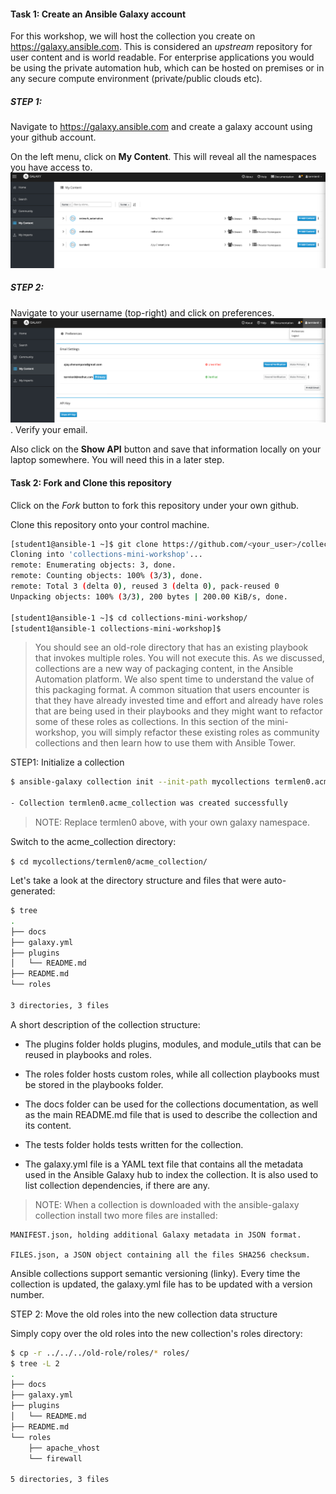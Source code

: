 #### Task 1: Create an Ansible Galaxy account

For this workshop, we will host the collection you create on
https://galaxy.ansible.com. This is considered an *upstream*
repository for user content and is world readable. For enterprise
applications you would be using the private automation hub, which can
be hosted on premises or in any secure compute environment
(private/public clouds etc).

##### STEP 1:
Navigate to https://galaxy.ansible.com and create a galaxy account
using your github account.

On the left menu, click on **My Content**. This will reveal all the
namespaces you have access to.
![namespaces](images/galaxy_namespaces.png )


##### STEP 2:
Navigate to your username (top-right) and click on preferences.
![pref](images/galaxy_preferences.png ). Verify your email.

Also click on the **Show API** button and save that information
locally on your laptop somewhere. You will need this in a later step.

#### Task 2: Fork and Clone this repository

Click on the *Fork* button to fork this repository under your own github.

Clone this repository onto your control machine.

``` bash
[student1@ansible-1 ~]$ git clone https://github.com/<your_user>/collections-mini-workshop
Cloning into 'collections-mini-workshop'...
remote: Enumerating objects: 3, done.
remote: Counting objects: 100% (3/3), done.
remote: Total 3 (delta 0), reused 3 (delta 0), pack-reused 0
Unpacking objects: 100% (3/3), 200 bytes | 200.00 KiB/s, done.

[student1@ansible-1 ~]$ cd collections-mini-workshop/
[student1@ansible-1 collections-mini-workshop]$

```

> You should see an old-role directory that has an existing playbook
> that invokes multiple roles. You will not execute this.
As we discussed, collections are a new way of packaging content, in
> the Ansible Automation platform. We also spent time to understand
> the value of this packaging format.
A common situation that users encounter is that they have already
> invested time and effort and already have roles that are being used
> in their playbooks and they might want to refactor some of these
> roles as collections.
In this section of the mini-workshop, you will simply refactor these
> existing roles as community collections and then learn how to use
> them with Ansible Tower.

STEP1: Initialize a collection

``` bash
$ ansible-galaxy collection init --init-path mycollections termlen0.acme_collection

- Collection termlen0.acme_collection was created successfully
```

> NOTE: Replace termlen0 above, with your own galaxy namespace.

Switch to the acme_collection directory:

`$ cd mycollections/termlen0/acme_collection/`

Let's take a look at the directory structure and files that were
auto-generated:

``` bash
$ tree
.
├── docs
├── galaxy.yml
├── plugins
│   └── README.md
├── README.md
└── roles

3 directories, 3 files

```

A short description of the collection structure:

- The plugins folder holds plugins, modules, and module_utils that can
  be reused in playbooks and roles.

- The roles folder hosts custom roles, while all collection
  playbooks must be stored in the playbooks folder.

- The docs folder can be used for the collections documentation, as
  well as the main README.md file that is used to describe the
  collection and its content.

- The tests folder holds tests written for the collection.

- The galaxy.yml file is a YAML text file that contains all the
  metadata used in the Ansible Galaxy hub to index the
  collection. It is also used to list collection dependencies, if
  there are any.

>NOTE:
When a collection is downloaded with the ansible-galaxy collection install two more files are installed:

    MANIFEST.json, holding additional Galaxy metadata in JSON format.

    FILES.json, a JSON object containing all the files SHA256 checksum.


Ansible collections support semantic versioning (linky).
 Every time the collection is updated, the galaxy.yml
file has to be updated with a version number.

STEP 2: Move the old roles into the new collection data structure

Simply copy over the old roles into the new collection's roles
directory:


``` bash
$ cp -r ../../../old-role/roles/* roles/
$ tree -L 2
.
├── docs
├── galaxy.yml
├── plugins
│   └── README.md
├── README.md
└── roles
    ├── apache_vhost
    └── firewall

5 directories, 3 files

```
